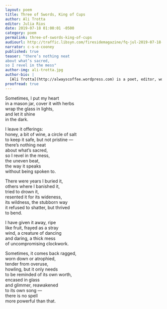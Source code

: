 ```yaml
---
layout: poem
title: Three of Swords, King of Cups
author: Ali Trotta
editor: Julia Rios
date: 2019-07-18 01:00:01 -0500
category: poem
permalink: three-of-swords-king-of-cups
audiourl: http://traffic.libsyn.com/firesidemagazine/fq-jul-2019-07-18-three_of_swords_king_of_cups.mp3
narrator: c-s-e-cooney
published: true
teaser: "there’s nothing neat
about what’s sacred,
so I revel in the mess"
author-img: ali-trotta.jpg
author-bio: |
  [Ali Trotta](http://alwayscoffee.wordpress.com) is a poet, editor, word-nerd, and unapologetic coffee addict. Her poetry has previously appeared in _Uncanny Magazine_ and _Cicada Magazine_. She writes television show reviews for Blastoff Comics. These have included _Agent Carter_, _The Flash_, and _Supergirl_. Additionally, for Blastoff, she has written some personal essays. Ali’s always scribbling on napkins, looking for magic in the world, or singing along to songs at the grocery store. You’ll often find her cooking, baking, hugging an animal, cracking a joke, or pretending to be a mermaid. She’s on Twitter as [@alwayscoffee](https://www.twitter.com/alwayscoffee), and you can also read her blog at [alwayscoffee.wordpress.com](http://alwayscoffee.wordpress.com). Two of her past _Uncanny Magazine_ poems were Rhysling Award nominees.
proofread: true
---
```


Sometimes, I put my heart<br/>
in a mason jar, cover it with herbs<br/>
wrap the glass in lights,<br/>
and let it shine<br/>
in the dark.

I leave it offerings:<br/>
honey, a bit of wine, a circle of salt<br/>
to keep it safe, but not pristine —<br/>
there’s nothing neat<br/>
about what’s sacred,<br/>
so I revel in the mess,<br/>
the uneven beat,<br/>
the way it speaks<br/>
without being spoken to.

There were years I buried it,<br/>
others where I banished it,<br/>
tried to drown it,<br/>
resented it for its wideness,<br/>
its wildness, the stubborn way<br/>
it refused to shatter, but thrived<br/>
to bend.

I have given it away, ripe<br/>
like fruit, frayed as a stray<br/>
wind, a creature of dancing<br/>
and daring, a thick mess<br/>
of uncompromising clockwork.

Sometimes, it comes back ragged,<br/>
worn down or atrophied,<br/>
tender from overuse,<br/>
howling, but it only needs<br/>
to be reminded of its own worth,<br/>
encased in glass<br/>
and glimmer, reawakened<br/>
to its own song —<br/>
there is no spell<br/>
more powerful than that.
